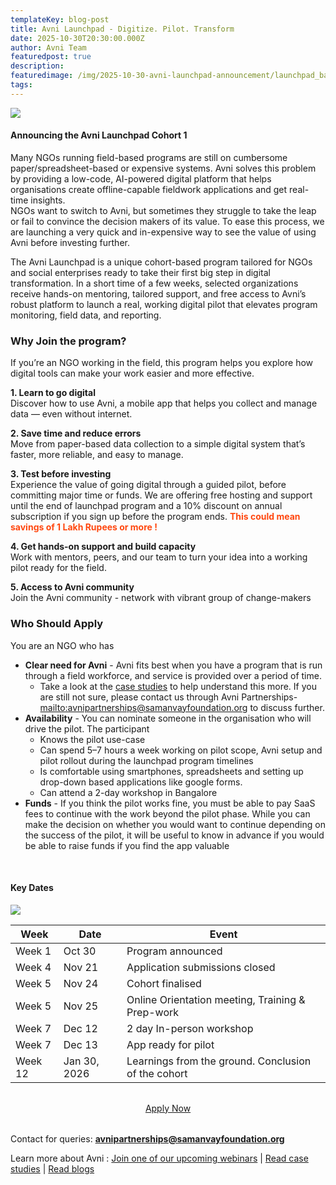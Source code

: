 ```yaml
---
templateKey: blog-post
title: Avni Launchpad - Digitize. Pilot. Transform
date: 2025-10-30T20:30:00.000Z
author: Avni Team
featuredpost: true
description:
featuredimage: /img/2025-10-30-avni-launchpad-announcement/launchpad_banner.png
tags:
---
```


<a href="https://forms.gle/zD2A4cPRtpdcczPe9" target="_blank" rel="noopener noreferrer">
  <img src="/img/2025-10-30-avni-launchpad-announcement/launchpad_banner.png"/>
</a>

<br>

#### Announcing the Avni Launchpad Cohort 1

Many NGOs running field-based programs are still on cumbersome paper/spreadsheet-based or expensive systems. Avni solves this problem by providing a low-code, AI-powered digital platform that helps organisations create offline-capable fieldwork applications and get real-time insights. </br> NGOs want to switch to Avni, but sometimes they struggle to take the leap or fail to convince the decision makers of its value. To ease this process, we are launching a very quick and in-expensive way to see the value of using Avni before investing further. 

The Avni Launchpad is a unique cohort-based program tailored for NGOs and social enterprises ready to take their first big step in digital transformation. In a short time of a few weeks, selected organizations receive hands-on mentoring, tailored support, and free access to Avni’s robust platform to launch a real, working digital pilot that elevates program monitoring, field data, and reporting.

### Why Join the program?

If you’re an NGO working in the field, this program helps you explore how digital tools can make your work easier and more effective.

**1. Learn to go digital**</br>
Discover how to use Avni, a mobile app that helps you collect and manage data — even without internet.

**2. Save time and reduce errors**</br>
Move from paper-based data collection to a simple digital system that’s faster, more reliable, and easy to manage.

**3. Test before investing**</br>
Experience the value of going digital through a guided pilot, before committing major time or funds. We are offering free hosting and support until the end of launchpad program and a 10% discount on annual subscription if you sign up before the program ends. **<span style="color:#ff470f">This could mean savings of 1 Lakh Rupees or more !</span>**

**4. Get hands-on support and build capacity**</br>
Work with mentors, peers, and our team to turn your idea into a working pilot ready for the field.

**5. Access to Avni community**</br>
Join the Avni community - network with vibrant group of change-makers


### Who Should Apply
You are an NGO who has 
- **Clear need for Avni** - Avni fits best when you have a program that is run through a field workforce, and service is provided over a period of time.
  - Take a look at the [case studies](/case-studies) to help understand this more. If you are still not sure, please contact us through Avni Partnerships- <mailto:avnipartnerships@samanvayfoundation.org> to discuss further.
- **Availability** - You can nominate someone in the organisation who will drive the pilot. The participant
  - Knows the pilot use-case
  - Can spend 5–7 hours a week working on pilot scope, Avni setup and pilot rollout during the launchpad program timelines
  - Is comfortable using smartphones, spreadsheets and setting up drop-down based applications like google forms.
  - Can attend a 2-day workshop in Bangalore
- **Funds** - If you think the pilot works fine, you must be able to pay SaaS fees to continue with the work beyond the pilot phase. While you can make the decision on whether you would want to continue depending on the success of the pilot, it will be useful to know in advance if you would be able to raise funds if you find the app valuable

<br>

#### Key Dates
![](/img/2025-10-30-avni-launchpad-announcement/launchpad_timeline.png)

| Week    | Date         | Event                                       |
|---------|--------------|---------------------------------------------|
| Week 1  | Oct 30       | Program announced                           |
| Week 4  | Nov 21       | Application submissions closed              |
| Week 5  | Nov 24       | Cohort finalised                            |
| Week 5  | Nov 25       | Online Orientation meeting, Training & Prep-work |
| Week 7  | Dec 12       | 2 day In-person workshop    |
| Week 7  | Dec 13       | App ready for pilot     |
| Week 12 | Jan 30, 2026 | Learnings from the ground. Conclusion of the cohort |

<div style="text-align: center; margin: 2rem 0;">
  <a href="https://forms.gle/zD2A4cPRtpdcczPe9" target="_blank" rel="noopener noreferrer" 
     class="button is-primary is-medium"> 
    Apply Now
  </a>
</div>

Contact for queries: **avnipartnerships@samanvayfoundation.org**

Learn more about Avni : [Join one of our upcoming webinars](/events) | [Read case studies](/case-studies) | [Read blogs](/blog)

<br><br>
